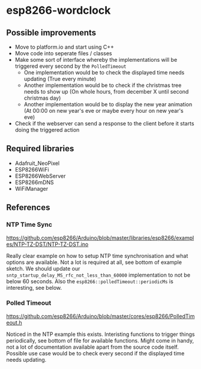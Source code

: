 # esp8266-wordclock

## Possible improvements

- Move to platform.io and start using C++
- Move code into seperate files / classes
- Make some sort of interface whereby the implementations will be triggered every second by the `PolledTimeout`
    - One implementation would be to check the displayed time needs updating (True every minute)
    - Another implementation would be to check if the christmas tree needs to show up (On whole hours, from december X until second christmas day)
    - Another implementation would be to display the new year animation (At 00:00 on new year's eve or maybe every hour on new year's eve)
- Check if the webserver can send a response to the client before it starts doing the triggered action

## Required libraries

- Adafruit_NeoPixel
- ESP8266WiFi
- ESP8266WebServer
- ESP8266mDNS
- WiFiManager

## References

### NTP Time Sync

https://github.com/esp8266/Arduino/blob/master/libraries/esp8266/examples/NTP-TZ-DST/NTP-TZ-DST.ino

Really clear example on how to setup NTP time synchronisation and what options are available. Not a lot is required at all, see bottom of example sketch. We should update our `sntp_startup_delay_MS_rfc_not_less_than_60000` implementation to not be below 60 seconds. Also the `esp8266::polledTimeout::periodicMs` is interesting, see below.

### Polled Timeout

https://github.com/esp8266/Arduino/blob/master/cores/esp8266/PolledTimeout.h

Noticed in the NTP example this exists. Interisting functions to trigger things periodically, see bottom of file for available functions. Might come in handy, not a lot of documentation available apart from the source code itself.
Possible use case would be to check every second if the displayed time needs updating.